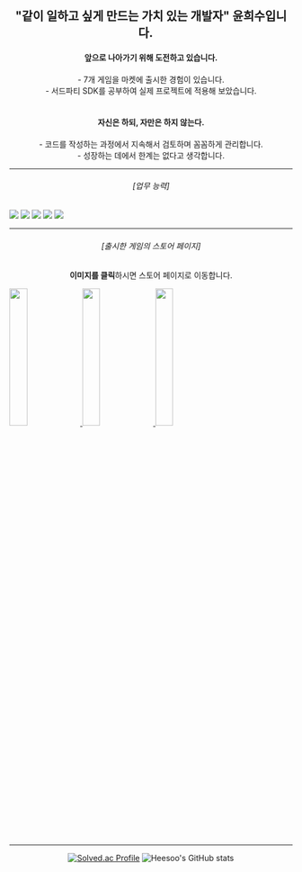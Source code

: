 ## <center>"같이 일하고 싶게 만드는 가치 있는 개발자" **윤희수**입니다.ㅤ</center>

#### <center>앞으로 나아가기 위해 **도전**하고 있습니다.</br>
<center> - 7개 게임을 마켓에 출시한 경험이 있습니다. </br>
- 서드파티 SDK를 공부하여 실제 프로젝트에 적용해 보았습니다.</br>

#### <center></br>**자신**은 하되, **자만**은 하지 않는다.</br>
<center> - 코드를 작성하는 과정에서 지속해서 검토하며 꼼꼼하게 관리합니다.  </br>
- 성장하는 데에서 한계는 없다고 생각합니다. </br>

***
###### <center>[업무 능력]
<p align="left">
 <img src="https://img.shields.io/badge/-Unity-black?logo=Unity&logoColor=white">
 <img src="https://img.shields.io/badge/-C%23-512BD4?logo=csharp&logoColor=white">
 <img src="https://img.shields.io/badge/C++-00599C?style=badge&logo=Cplusplus&logoColor=white">
 <img src="https://img.shields.io/badge/-Git-red?logo=git&logoColor=white">
 <img src="https://img.shields.io/badge/-GitHub-black?logo=github&logoColor=white">

</p>

***
###### <center>[출시한 게임의 스토어 페이지]</br>
**이미지를 클릭**하시면 스토어 페이지로 이동합니다.

<p align="left">
<a href="https://play.google.com/store/apps/developer?id=Team1243">
  <img src="https://cdn.mos.cms.futurecdn.net/Q2oLsPvoGLpzWuDqZgzANH.jpg" width="25%" />
<a href="https://store.onstove.com/ko/games/2914">
  <img src="https://cdn.digitaltoday.co.kr/news/photo/202310/490150_456975_1036.png" width="25%" />
<a href="https://heesoo1114.itch.io/mirror-world"pvs=74">
  <img src="https://static.wikia.nocookie.net/wolfquest/images/1/1a/Itch-io.png" width="25%" />
</p>

- - -

[![Solved.ac Profile](http://mazassumnida.wtf/api/v2/generate_badge?boj=heesoo1114)](https://solved.ac/heesoo1114/)
![Heesoo's GitHub stats](https://github-readme-stats.vercel.app/api?username=heesoo1114&show_icons=true&theme=radical)
